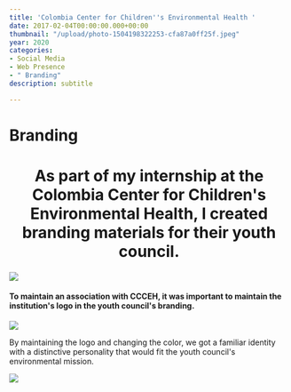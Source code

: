 ```yaml
---
title: 'Colombia Center for Children''s Environmental Health '
date: 2017-02-04T00:00:00.000+00:00
thumbnail: "/upload/photo-1504198322253-cfa87a0ff25f.jpeg"
year: 2020
categories:
- Social Media
- Web Presence
- " Branding"
description: subtitle

---
```

# Branding

<center><h1> As part of my internship at the Colombia Center for Children's Environmental Health, I created branding materials for their youth council.</h1></center>

#### ![](/upload/1.png)

#### To maintain an association with CCCEH, it was important to maintain the institution's logo in the youth council's branding.

![](/upload/2.png)

By maintaining the logo and changing the color, we got a familiar identity with a distinctive personality that would fit the youth council's environmental mission.

![](/upload/3.png)